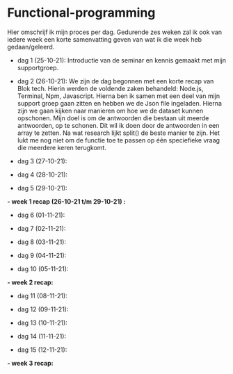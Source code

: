 # Functional-programming

Hier omschrijf ik mijn proces per dag. Gedurende zes weken zal ik ook van iedere week een korte samenvatting geven van wat ik die week heb gedaan/geleerd.

- dag 1 (25-10-21):
Introductie van de seminar en kennis gemaakt met mijn supportgroep.

- dag 2 (26-10-21):
We zijn de dag begonnen met een korte recap van Blok tech. Hierin werden de voldende zaken behandeld: Node.js, Terminal, Npm, Javascript. Hierna ben ik samen met een deel van mijn support groep gaan zitten en hebben we de Json file ingeladen. Hierna zijn we gaan kijken naar manieren om hoe we de dataset kunnen opschonen. Mijn doel is om de antwoorden die bestaan uit meerde antwoorden, op te schonen. Dit wil ik doen door de antwoorden in een array te zetten. Na wat research lijkt split() de beste manier te zijn. Het lukt me nog niet om de functie toe te passen op één speciefieke vraag die meerdere keren terugkomt. 

- dag 3 (27-10-21):

- dag 4 (28-10-21):

- dag 5 (29-10-21):

**- week 1 recap (26-10-21 t/m 29-10-21) :**



- dag 6 (01-11-21):

- dag 7 (02-11-21):

- dag 8 (03-11-21):

- dag 9 (04-11-21):

- dag 10 (05-11-21):

**-  week 2 recap:**



- dag 11 (08-11-21):

- dag 12 (09-11-21):

- dag 13 (10-11-21):

- dag 14 (11-11-21):

- dag 15 (12-11-21):

**-  week 3 recap:**


